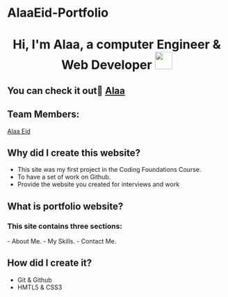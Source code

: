 # AlaaEid-Portfolio
<h1 align="center">Hi, I'm Alaa, a computer Engineer & Web Developer <img width="40" src="https://c.tenor.com/nebZyl8oN7IAAAAi/wave-hello.gif" /></h1>

## You can check it out [ِAlaa]( https://gsg-cf05.github.io/AlaaEid-Portfolio/)
 
## Team Members:

[Alaa Eid](https://github.com/AlaaEid-1)

## Why did I create this website?
- This site was my first project in the Coding Foundations Course.
- To have a set of work on Github.
- Provide the website you created for interviews and work


## What is portfolio website?
<h3>This site contains three sections:</h3>
- About Me.
- My Skills.
- Contact Me.

## How did I create it?
- Git & Github
- HMTL5 & CSS3

